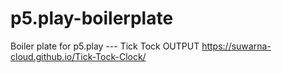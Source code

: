 # p5.play-boilerplate
Boiler plate for p5.play
--- Tick Tock
OUTPUT
https://suwarna-cloud.github.io/Tick-Tock-Clock/
